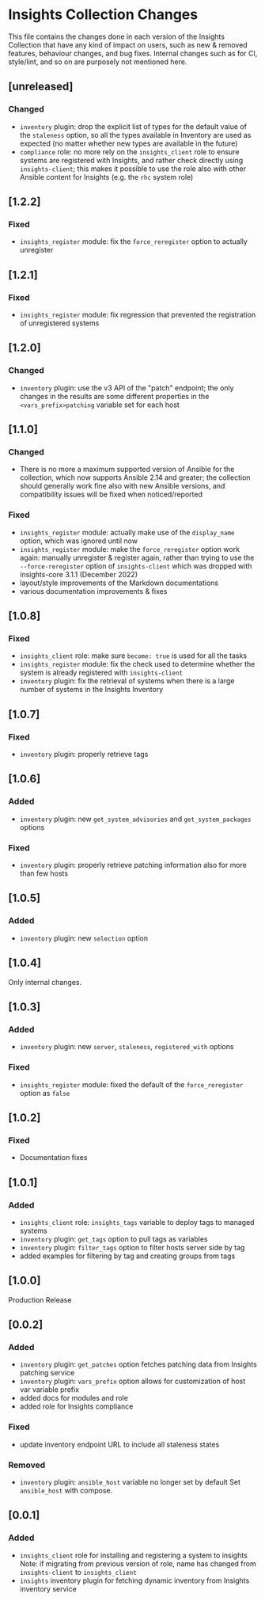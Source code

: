 # Insights Collection Changes

This file contains the changes done in each version of the Insights Collection
that have any kind of impact on users, such as new & removed features, behaviour
changes, and bug fixes. Internal changes such as for CI, style/lint, and so on
are purposely not mentioned here.

## [unreleased]
### Changed
- `inventory` plugin: drop the explicit list of types for the default value
  of the `staleness` option, so all the types available in Inventory are
  used as expected (no matter whether new types are available in the future)
- `compliance` role: no more rely on the `insights_client` role to ensure
  systems are registered with Insights, and rather check directly using
  `insights-client`; this makes it possible to use the role also with other
  Ansible content for Insights (e.g. the `rhc` system role)

## [1.2.2]
### Fixed
- `insights_register` module: fix the `force_reregister` option to actually
  unregister

## [1.2.1]
### Fixed
- `insights_register` module: fix regression that prevented the registration
  of unregistered systems

## [1.2.0]
### Changed
- `inventory` plugin: use the v3 API of the "patch" endpoint; the only changes
  in the results are some different properties in the `<vars_prefix>patching`
  variable set for each host

## [1.1.0]
### Changed
- There is no more a maximum supported version of Ansible for the collection,
  which now supports Ansible 2.14 and greater; the collection should generally
  work fine also with new Ansible versions, and compatibility issues will be
  fixed when noticed/reported

### Fixed
- `insights_register` module: actually make use of the `display_name` option,
  which was ignored until now
- `insights_register` module: make the `force_reregister` option work again:
  manually unregister & register again, rather than trying to use the
  `--force-reregister` option of `insights-client` which was dropped with
  insights-core 3.1.1 (December 2022)
- layout/style improvements of the Markdown documentations
- various documentation improvements & fixes

## [1.0.8]
### Fixed
- `insights_client` role: make sure `become: true` is used for all the tasks
- `insights_register` module: fix the check used to determine whether the
  system is already registered with `insights-client`
- `inventory` plugin: fix the retrieval of systems when there is a large number
  of systems in the Insights Inventory

## [1.0.7]
### Fixed
- `inventory` plugin: properly retrieve tags

## [1.0.6]
### Added
- `inventory` plugin: new `get_system_advisories` and `get_system_packages`
  options

### Fixed
- `inventory` plugin: properly retrieve patching information also for more than
  few hosts

## [1.0.5]
### Added
- `inventory` plugin: new `selection` option

## [1.0.4]
Only internal changes.

## [1.0.3]
### Added
- `inventory` plugin: new `server`, `staleness`, `registered_with` options

### Fixed
- `insights_register` module: fixed the default of the `force_reregister` option
  as `false`

## [1.0.2]
### Fixed
- Documentation fixes

## [1.0.1]
### Added
- `insights_client` role: `insights_tags` variable to deploy tags to managed
  systems
- `inventory` plugin: `get_tags` option to pull tags as variables
- `inventory` plugin: `filter_tags` option to filter hosts server side by tag
- added examples for filtering by tag and creating groups from tags

## [1.0.0]
Production Release

## [0.0.2]
### Added
- `inventory` plugin: `get_patches` option fetches patching data from Insights
  patching service
- `inventory` plugin: `vars_prefix` option allows for customization of host var
  variable prefix
- added docs for modules and role
- added role for Insights compliance

### Fixed
- update inventory endpoint URL to include all staleness states

### Removed
- `inventory` plugin: `ansible_host` variable no longer set by default
  Set `ansible_host` with compose.

## [0.0.1]
### Added
- `insights_client` role for installing and registering a system to insights
  Note: if migrating from previous version of role, name has changed from
  `insights-client` to `insights_client`
- `insights` inventory plugin for fetching dynamic inventory from Insights
  inventory service
